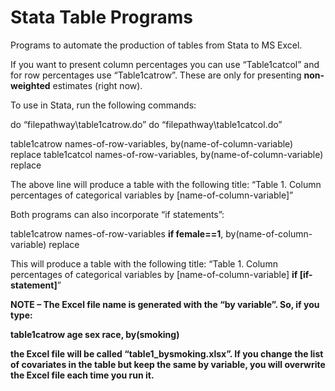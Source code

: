 # Stata Table Programs
Programs to automate the production of tables from Stata to MS Excel.

If you want to present column percentages you can use “Table1catcol” and for row percentages use “Table1catrow”. These are only for presenting **non-weighted** estimates (right now). 

To use in Stata, run the following commands:

do “filepathway\table1catrow.do”
do “filepathway\table1catcol.do”

table1catrow names-of-row-variables, by(name-of-column-variable) replace
table1catcol names-of-row-variables, by(name-of-column-variable) replace

The above line will produce a table with the following title: “Table 1. Column percentages of categorical variables by [name-of-column-variable]”

Both programs can also incorporate “if statements”:

table1catrow names-of-row-variables **if female==1**, by(name-of-column-variable) replace

This will produce a table with the following title: “Table 1. Column percentages of categorical variables by [name-of-column-variable] **if [if-statement]**”


**NOTE – The Excel file name is generated with the “by variable”. So, if you type:**

**table1catrow age sex race, by(smoking)** 

**the Excel file will be called “table1_bysmoking.xlsx”. If you change the list of covariates in the table but keep the same by variable, you will overwrite the Excel file each time you run it.**
